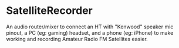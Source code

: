 # SatelliteRecorder
An audio router/mixer to connect an HT with "Kenwood" speaker mic pinout, a PC (eg: gaming) headset, and a phone (eg: iPhone) to make working and recording Amateur Radio FM Satellites easier.

